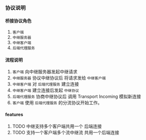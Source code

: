 ### 协议说明

#### 桥接协议角色
1. `客户端`
2. `中继服务器`
3. `中继客户端`
4. `后端代理服务`

#### 流程说明
1. `客户端` 向中继服务器发起中继请求
2. `中继服务器` 协议中继协议后 将请求发给 `中继客户端`
3. `中继客户端` 对 `后端代理服务` 建立连接
4. `中继客户端` 建立连接后发起 `中继协议`
5. `后端代理服务` 协商中继协议后 调用 Transport Incoming 模拟新连接
6. `客户端` 使用 `后端代理服务` 的分流协议开始工作。

#### features
1. TODO 中继支持多个客户端共用一个 后端连接
2. TODO 支持一个客户端多个流中继流 共用一个后端连接